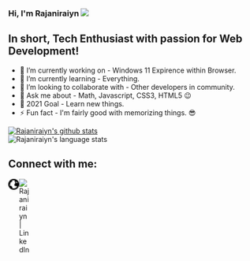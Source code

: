 ### Hi, I'm Rajaniraiyn <img src="https://media.giphy.com/media/hvRJCLFzcasrR4ia7z/giphy.gif" width="25px">

## In short, Tech Enthusiast with passion for Web Development!
- 🔭 I’m currently working on - Windows 11 Expirence within Browser.
- 🌱 I’m currently learning - Everything.
- 👯 I’m looking to collaborate with - Other developers in community.
- 💬 Ask me about - Math, Javascript, CSS3, HTML5 😉
- 🥅 2021 Goal - Learn new things.
- ⚡ Fun fact - I'm fairly good with memorizing things. 😎

[![Rajaniraiyn's github stats](https://github-readme-stats.vercel.app/api?username=rajaniraiyn&bg_color=30,e96443,904e95&title_color=fff&text_color=fff)](https://github.com/rajaniraiyn?tab=repositories)
<br>
![Rajaniraiyn's language stats](https://github-readme-stats.vercel.app/api/top-langs/?username=rajaniraiyn)

## Connect with me:
[<img align="left" alt="Rajaniraiyn | Portfolio" width="22px" src="https://raw.githubusercontent.com/iconic/open-iconic/master/svg/globe.svg" />][website]
[<img align="left" alt="Rajaniraiyn | LinkedIn" width="22px" src="https://cdn.jsdelivr.net/npm/simple-icons@v3/icons/linkedin.svg" />][linkedin]
<br />

[website]: https://rajaniraiyn.github.io/
[linkedin]: https://www.linkedin.com/in/rajaniraiyn/
